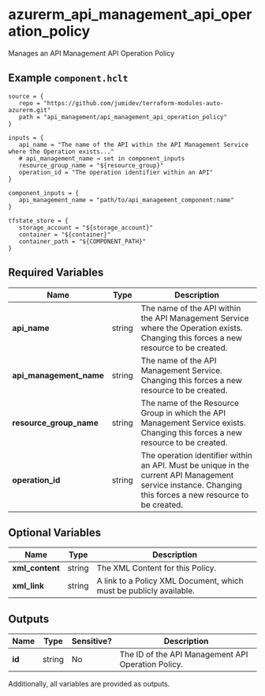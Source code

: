 # azurerm_api_management_api_operation_policy

Manages an API Management API Operation Policy

## Example `component.hclt`

```hcl
source = {
   repo = "https://github.com/jumidev/terraform-modules-auto-azurerm.git"   
   path = "api_management/api_management_api_operation_policy"   
}

inputs = {
   api_name = "The name of the API within the API Management Service where the Operation exists..."   
   # api_management_name → set in component_inputs
   resource_group_name = "${resource_group}"   
   operation_id = "The operation identifier within an API"   
}

component_inputs = {
   api_management_name = "path/to/api_management_component:name"   
}

tfstate_store = {
   storage_account = "${storage_account}"   
   container = "${container}"   
   container_path = "${COMPONENT_PATH}"   
}

```

## Required Variables

| Name | Type |  Description |
| ---- | --------- |  ----------- |
| **api_name** | string |  The name of the API within the API Management Service where the Operation exists. Changing this forces a new resource to be created. | 
| **api_management_name** | string |  The name of the API Management Service. Changing this forces a new resource to be created. | 
| **resource_group_name** | string |  The name of the Resource Group in which the API Management Service exists. Changing this forces a new resource to be created. | 
| **operation_id** | string |  The operation identifier within an API. Must be unique in the current API Management service instance. Changing this forces a new resource to be created. | 

## Optional Variables

| Name | Type |  Description |
| ---- | --------- |  ----------- |
| **xml_content** | string |  The XML Content for this Policy. | 
| **xml_link** | string |  A link to a Policy XML Document, which must be publicly available. | 



## Outputs

| Name | Type | Sensitive? | Description |
| ---- | ---- | --------- | --------- |
| **id** | string | No  | The ID of the API Management API Operation Policy. | 

Additionally, all variables are provided as outputs.
